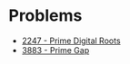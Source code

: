 # Problems

- [2247 - Prime Digital Roots](https://icpcarchive.ecs.baylor.edu/index.php?option=onlinejudge&page=show_problem&problem=248)
- [3883 - Prime Gap](https://icpcarchive.ecs.baylor.edu/index.php?option=onlinejudge&page=show_problem&problem=1884)
